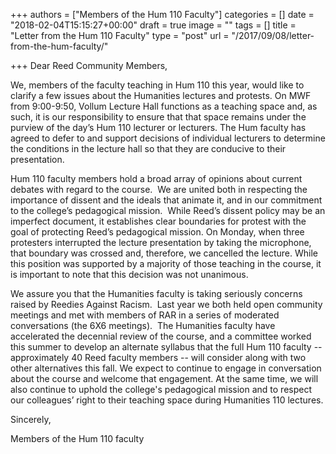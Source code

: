 +++
authors = ["Members of the Hum 110 Faculty"]
categories = []
date = "2018-02-04T15:15:27+00:00"
draft = true
image = ""
tags = []
title = "Letter from the Hum 110 Faculty"
type = "post"
url = "/2017/09/08/letter-from-the-hum-faculty/"

+++
Dear Reed Community Members,

We, members of the faculty teaching in Hum 110 this year, would like to clarify a few issues about the Humanities lectures and protests. On MWF from 9:00-9:50, Vollum Lecture Hall functions as a teaching space and, as such, it is our responsibility to ensure that that space remains under the purview of the day’s Hum 110 lecturer or lecturers. The Hum faculty has agreed to defer to and support decisions of individual lecturers to determine the conditions in the lecture hall so that they are conducive to their presentation. 

Hum 110 faculty members hold a broad array of opinions about current debates with regard to the course.  We are united both in respecting the importance of dissent and the ideals that animate it, and in our commitment to the college’s pedagogical mission.  While Reed’s dissent policy may be an imperfect document, it establishes clear boundaries for protest with the goal of protecting Reed’s pedagogical mission. On Monday, when three protesters interrupted the lecture presentation by taking the microphone, that boundary was crossed and, therefore, we cancelled the lecture. While this position was supported by a majority of those teaching in the course, it is important to note that this decision was not unanimous.

We assure you that the Humanities faculty is taking seriously concerns raised by Reedies Against Racism.  Last year we both held open community meetings and met with members of RAR in a series of moderated conversations (the 6X6 meetings).  The Humanities faculty have accelerated the decennial review of the course, and a committee worked this summer to develop an alternate syllabus that the full Hum 110 faculty -- approximately 40 Reed faculty members -- will consider along with two other alternatives this fall. We expect to continue to engage in conversation about the course and welcome that engagement. At the same time, we will also continue to uphold the college's pedagogical mission and to respect our colleagues’ right to their teaching space during Humanities 110 lectures.

Sincerely,

Members of the Hum 110 faculty